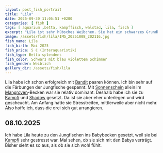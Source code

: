 ```yaml
---
layout: post_fish_portrait
title: "Lila"
date: 2025-09-30 11:06:51 +0200
categories: [ fish ]
tags: [ aquarium ,betta, kampffisch, walstad, lila, fisch ]
excerpt: "Lila ist sehr hübsches Weibchen. Sie hat ein schwarzes Grundkleid mit blau violettem Schimmer. Lila ist sehr neugierig und aktiv."
image: /assets/fish/lila/IMG_20251008_202116.jpg
fish_name: Lila
fish_birth: Mai 2025
fish_price: 5 € (Interaquaristik)
fish_type: Betta splendens
fish_color: Schwarz mit blau violettem Schimmer
fish_gender: Weiblich
gallery_dir: /assets/fish/lila
---
```



Lila habe ich schon erfolgreich mit [Bandit](/fish/2025/09/30/fish_bandit.html) paaren können. Ich bin sehr auf die Färbungen der Jungfische gespannt. Mit
[Sonnenschein](/fish/2025/09/30/fish_sonnenschein.html) allein im [Mangroven](/tank/2025/09/30/tank_mangrove.html)-Becken war sie relativ dominant. Deshalb habe ich sie zu [Kampfi](/fish/2025/09/30/fish_kampfi.html) und [Shadow](/fish/2025/09/30/fish_shadow.html) gesetzt. Da
ist sie aber eher unterlegen und wird gescheucht. Am Anfang hatte sie Stresstreifen, mittlerweile aber nicht mehr. Also
hoffe ich, dass die drei sich gut arrangieren.

## 08.10.2025
Ich habe Lila heute zu den Jungfischen ins Babybecken gesetzt, weil sie bei [Kampfi](/fish/2025/09/30/fish_kampfi.html) sehr gestresst war. Mal sehen, ob sie sich mit den Babys verträgt. Bisher sieht es so aus, als ob sie sich wohl fühlt. 
